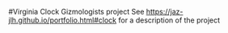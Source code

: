 #Virginia Clock
Gizmologists project
See https://jaz-jlh.github.io/portfolio.html#clock for a description of the project
